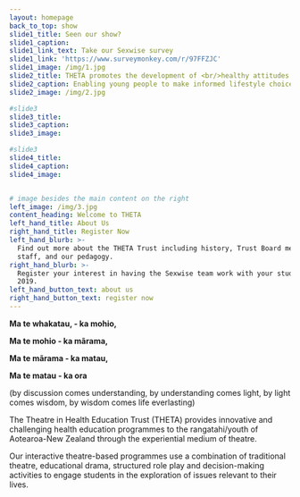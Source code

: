 ```yaml
---
layout: homepage
back_to_top: show
slide1_title: Seen our show?
slide1_caption:
slide1_link_text: Take our Sexwise survey
slide1_link: 'https://www.surveymonkey.com/r/97FFZJC'
slide1_image: /img/1.jpg
slide2_title: THETA promotes the development of <br/>healthy attitudes and behaviours.
slide2_caption: Enabling young people to make informed lifestyle choices.
slide2_image: /img/2.jpg

#slide3
slide3_title:
slide3_caption:
slide3_image:

#slide3
slide4_title:
slide4_caption:
slide4_image:


# image besides the main content on the right
left_image: /img/3.jpg
content_heading: Welcome to THETA
left_hand_title: About Us
right_hand_title: Register Now
left_hand_blurb: >-
  Find out more about the THETA Trust including history, Trust Board members,
  staff, and our pedagogy.
right_hand_blurb: >-
  Register your interest in having the Sexwise team work with your students in
  2019.
left_hand_button_text: about us
right_hand_button_text: register now
---
```


**Ma te whakatau, - ka mohio,**

**Ma te mohio - ka mãrama,**

**Ma te mãrama - ka matau,**

**Ma te matau - ka ora**

(by discussion comes understanding, by understanding comes light, by light comes wisdom, by wisdom comes life everlasting)

The Theatre in Health Education Trust (THETA) provides innovative and challenging health education programmes to the rangatahi/youth of Aotearoa-New Zealand through the experiential medium of theatre.

Our interactive theatre-based programmes use a combination of traditional theatre, educational drama, structured role play and decision-making activities to engage students in the exploration of issues relevant to their lives.

